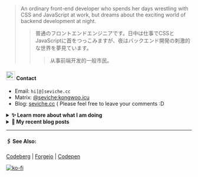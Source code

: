 
> An ordinary front-end developer who spends her days wrestling with CSS and JavaScript at work, but dreams about the exciting world of backend development at night.
>> 	普通のフロントエンドエンジニアです。日中は仕事でCSSとJavaScriptに首をつっこみますが、夜はバックエンド開発の刺激的な世界を夢見ています。
>>>	从事前端开发的一般市民。

####  <img src="https://cdn.discordapp.com/emojis/491270848032800768.png?size=128" style="width:24px;"> Contact  

- Email: `hi[@]seviche.cc`
- Matrix: [@seviche:kongwoo.icu](https://matrix.to/#/@seviche:kongwoo.icu)
- Blog: [seviche.cc](https://seviche.cc) 
  ( Please feel free to leave your comments :D 


<details>
  <summary><b> ✨ Learn more about what I am doing</b>
  </summary>


  
#### 👷 What I'm currently working on

- [Sevichecc/Seigwai](https://github.com/Sevichecc/Seigwai) -  (1 week ago)
- [Sevichecc/unfold](https://github.com/Sevichecc/unfold) -  (1 week ago)
- [primefaces/primevue](https://github.com/primefaces/primevue) - Next Generation Vue UI Component Library (1 month ago)
- [raycast/extensions](https://github.com/raycast/extensions) - Everything you need to extend Raycast. (1 month ago)
- [evroon/bracket](https://github.com/evroon/bracket) - Selfhosted tournament system with web interface (1 month ago)
  <br>
#### 🌱 My latest projects

- [Sevichecc/unfold](https://github.com/Sevichecc/unfold) - 
- [Sevichecc/devSite](https://github.com/Sevichecc/devSite) - 
- [Sevichecc/raycast-anki-extension](https://github.com/Sevichecc/raycast-anki-extension) - 
- [Sevichecc/Lisp-interpreter-in-TS](https://github.com/Sevichecc/Lisp-interpreter-in-TS) - 
- [Sevichecc/miniflux-injector](https://github.com/Sevichecc/miniflux-injector) - Injects Miniflux search results into search engine pages such as  Google, DuckDuckGo, SearXNG and Brave Search.
  

#### 🔨 My recent Pull Requests


- [Fix typo](https://github.com/primefaces/primevue/pull/5029) on [primefaces/primevue](https://github.com/primefaces/primevue) (1 month ago)
- [Update mastodon extension](https://github.com/raycast/extensions/pull/9936) on [raycast/extensions](https://github.com/raycast/extensions) (1 month ago)
- [Add i18n support and  translation for zh-CN](https://github.com/evroon/bracket/pull/394) on [evroon/bracket](https://github.com/evroon/bracket) (1 month ago)
- [feat: ✨ add chip and tag](https://github.com/importantimport/shiraha/pull/22) on [importantimport/shiraha](https://github.com/importantimport/shiraha) (4 months ago)
- [feat(Form): add valibot supprt](https://github.com/nuxt/ui/pull/615) on [nuxt/ui](https://github.com/nuxt/ui) (5 months ago)


#### 🔭 Latest releases I've contributed to


- [evroon/bracket](https://github.com/evroon/bracket) ([v1.4.1](https://github.com/evroon/bracket/releases/tag/v1.4.1), 3 days ago) - Selfhosted tournament system with web interface
- [simple-icons/simple-icons](https://github.com/simple-icons/simple-icons) ([11.4.0](https://github.com/simple-icons/simple-icons/releases/tag/11.4.0), 5 days ago) - SVG icons for popular brands
- [tabler/tabler-icons](https://github.com/tabler/tabler-icons) ([v3.0.0-alpha.1](https://github.com/tabler/tabler-icons/releases/tag/v3.0.0-alpha.1), 1 week ago) - A set of over 4900 free MIT-licensed high-quality SVG icons for you to use in your web projects.
- [primefaces/primevue](https://github.com/primefaces/primevue) ([3.48.1](https://github.com/primefaces/primevue/releases/tag/3.48.1), 1 week ago) - Next Generation Vue UI Component Library
- [nuxt/ui](https://github.com/nuxt/ui) ([v2.13.0](https://github.com/nuxt/ui/releases/tag/v2.13.0), 2 weeks ago) - A UI Library for Modern Web Apps, powered by Vue &amp; Tailwind CSS.
  
#### 📓 Gists I wrote
  

- [nord light theme for Rime](https://gist.github.com/ae49279fbc12b633697e05fd832559e9) (10 months ago)
- [](https://gist.github.com/8bb1c560d5ac7bf3d73176a6e059e7fb) (1 year ago)
- [rss&#43; &amp; miniflux](https://gist.github.com/f5608c4ad52e71d98f6fcf74110369df) (2 years ago)
- [fork from https://github.com/ronilaukkarinen/miniflux-theme-midnight/blob/master/style.css](https://gist.github.com/dd534c114a23bb410baeab3287f134e8) (2 years ago)
- [](https://gist.github.com/6fe4eeed295c832111fd7fbedc58cc05) (2 years ago)
</details>


<details>
  <summary><b> 📜 My recent blog posts</b></summary>
  <br/>


- [直率](https://seviche.cc/2024-01-22-not-funny) (3 weeks ago)
- [2023 - 命题作文](https://seviche.cc/2024-01-20-2023) (3 weeks ago)
- [远程工作相关链接](https://seviche.cc/2023-10-02-remote-work) (4 months ago)
- [Akkoma / Pleroma 的媒体相关配置](https://seviche.cc/2023-09-10-akkoma-media) (5 months ago)
- [Python 初学笔记](https://seviche.cc/2023-09-04-python) (5 months ago)
</details>


---

####  🖇️ See Also:
[Codeberg](https://codeberg.org/Sevichecc) | [Forgejo](https://git.kongwoo.icu/seviche) | [Codepen](https://codepen.io/sevichee)

[![ko-fi](https://ko-fi.com/img/githubbutton_sm.svg)](https://ko-fi.com/R6R8LXC9O)
